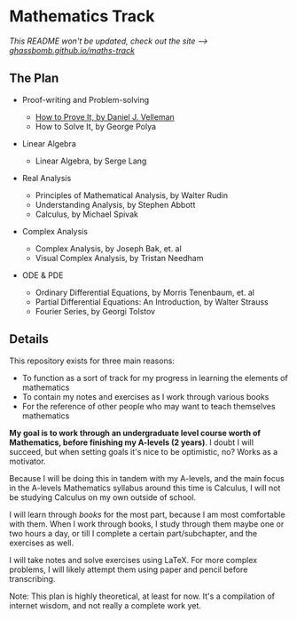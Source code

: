 # Mathematics Track

_This README won't be updated, check out the site --> [ghassbomb.github.io/maths-track](https://ghassbomb.github.io/maths-track)_

## The Plan

- Proof-writing and Problem-solving

  - [How to Prove It, by Daniel J. Velleman](./proof/prove/index/)
  - How to Solve It, by George Polya

- Linear Algebra

  - Linear Algebra, by Serge Lang

- Real Analysis

  - Principles of Mathematical Analysis, by Walter Rudin
  - Understanding Analysis, by Stephen Abbott
  - Calculus, by Michael Spivak

- Complex Analysis

  - Complex Analysis, by Joseph Bak, et. al
  - Visual Complex Analysis, by Tristan Needham

- ODE & PDE

  - Ordinary Differential Equations, by Morris Tenenbaum, et. al
  - Partial Differential Equations: An Introduction, by Walter Strauss
  - Fourier Series, by Georgi Tolstov

## Details

This repository exists for three main reasons:

- To function as a sort of track for my progress in learning the elements of mathematics
- To contain my notes and exercises as I work through various books
- For the reference of other people who may want to teach themselves mathematics

**My goal is to work through an undergraduate level course worth of Mathematics, before finishing my A-levels (2 years)**. I doubt I will succeed, but when setting goals it's nice to be optimistic, no? Works as a motivator.

Because I will be doing this in tandem with my A-levels, and the main focus in the A-levels Mathematics syllabus around this time is Calculus, I will not be studying Calculus on my own outside of school.

I will learn through _books_ for the most part, because I am most comfortable with them. When I work through books, I study through them maybe one or two hours a day, or till I complete a certain part/subchapter, and the exercises as well.

I will take notes and solve exercises using LaTeX. For more complex problems, I will likely attempt them using paper and pencil before transcribing.

Note: This plan is highly theoretical, at least for now. It's a compilation of internet wisdom, and not really a complete work yet.
